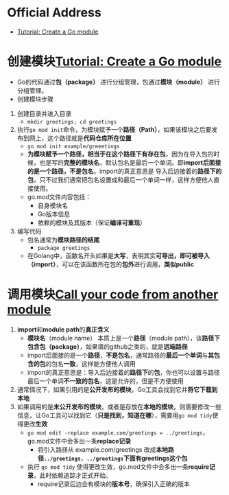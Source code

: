 # Official Address
+ [Tutorial: Create a Go module](https://golang.google.cn/doc/tutorial/create-module)
# **创建**模块[Tutorial: Create a Go module](https://golang.google.cn/doc/tutorial/create-module)
+ Go的代码通过**包（package）** 进行分组管理，包通过**模块（module）** 进行分组管理。
+ 创建模块步骤
1. 创建目录并进入目录
    + `mkdir greetings; cd greetings`
2. 执行`go mod init`命令，为模块赋予一个**路径（Path）**，如果该模块之后要发布到网上，这个路径就是**代码仓库所在位置**
    + `go mod init example/greeetings`
    + **为模块赋予一个路径，相当于在这个路径下有存在包**，因为在导入包的时候，也是写的**完整的模块名**，默认包名是最后一个单词。即**import后面接的是一个路径，不是包名**。import的真正意思是 导入后边接着的**路径下的包**，只不过我们通常把包名设置成和最后一个单词一样，这样方便他人直接使用。
    + go.mod文件内容包括：
        + 自身模块名
        + Go版本信息
        + 依赖的模块及其版本（保证**编译可重现**）
3. 编写代码
    + 包名通常为**模块路径的结尾** 
      + `package greetings`
    + 在Golang中，函数名开头如果是**大写**，表明其实**可导出，即可被导入（import）**，可以在该函数所在包的**包外**进行调用，**类似public**
# **调用**模块[Call your code from another module](https://golang.google.cn/doc/tutorial/call-module-code)
1. **import**和**module path**的**真正含义**
    + **模块名**（module name） 本质上是一个**路径**（module path），该**路径下包含包（package）**，如果填的github之类的，就是**远端路径**
    + import后面接的是一个**路径**，**不是包名**，通常路径的**最后一个单词**与**其包含的包**的包名**一致**，这样能方便他人调用
    + import的真正意思是：导入后边接着的**路径下**的**包**，你也可以设置与路径最后一个单词**不一致的包名**，这是允许的，但是不方便使用
2. 通常情况下，如果引用的是**公开发布的模块**，Go工具会找到它并**将它下载到本地**
3. 如果调用的是**未公开发布的模块**，或者是存放在**本地的模块**，则需要修改一些信息，让Go工具可以找到它（**只是找到，知道在哪**），需要用`go mod tidy`使得更改**生效**
    + `go mod edit -replace example.com/greetings = ../greetings`，go.mod文件中会多出一条**replace记录**
        + 将引入路径从 example.com/greetings 改成**本地路径`../greetings`**，**`../greetings`下面有greetings这个包** 
    + 执行 `go mod tidy` 使得更改生效，go.mod文件中会多出一条**require记录**，此时依赖追踪才正式开始。
        + require记录后边会有模块的**版本号**，确保引入正确的版本
